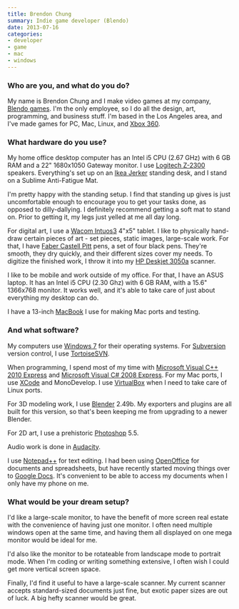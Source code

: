```yaml
---
title: Brendon Chung
summary: Indie game developer (Blendo)
date: 2013-07-16
categories:
- developer
- game
- mac
- windows
---
```


### Who are you, and what do you do?

My name is Brendon Chung and I make video games at my company, [Blendo games](http://blendogames.com/ "Blendo games."). I'm the only employee, so I do all the design, art, programming, and business stuff. I'm based in the Los Angeles area, and I've made games for PC, Mac, Linux, and [Xbox 360][xbox-360].

### What hardware do you use?

My home office desktop computer has an Intel i5 CPU (2.67 GHz) with 6 GB RAM and a 22" 1680x1050 Gateway monitor. I use [Logitech Z-2300][z-2300] speakers. Everything's set up on an [Ikea Jerker][jerker] standing desk, and I stand on a Sublime Anti-Fatigue Mat.

I'm pretty happy with the standing setup. I find that standing up gives is just uncomfortable enough to encourage you to get your tasks done, as opposed to dilly-dallying. I definitely recommend getting a soft mat to stand on. Prior to getting it, my legs just yelled at me all day long.

For digital art, I use a [Wacom Intuos3][intuos] 4"x5" tablet. I like to physically hand-draw certain pieces of art - set pieces, static images, large-scale work. For that, I have [Faber Castell Pitt][pitt-artist] pens, a set of four black pens. They're smooth, they dry quickly, and their different sizes cover my needs. To digitize the finished work, I throw it into my [HP Deskjet 3050a][deskjet-3050a] scanner.

I like to be mobile and work outside of my office. For that, I have an ASUS laptop. It has an Intel i5 CPU (2.30 Ghz) with 6 GB RAM, with a 15.6" 1366x768 monitor. It works well, and it's able to take care of just about everything my desktop can do. 

I have a 13-inch [MacBook][] I use for making Mac ports and testing.

### And what software?

My computers use [Windows 7][windows-7] for their operating systems. For [Subversion][] version control, I use [TortoiseSVN][].

When programming, I spend most of my time with [Microsoft Visual C++ 2010 Express][visual-studio-express] and [Microsoft Visual C# 2008 Express][visual-c-sharp-express]. For my Mac ports, I use [XCode][] and MonoDevelop. I use [VirtualBox][] when I need to take care of Linux ports.

For 3D modeling work, I use [Blender][] 2.49b. My exporters and plugins are all built for this version, so that's been keeping me from upgrading to a newer Blender.

For 2D art, I use a prehistoric [Photoshop][] 5.5.

Audio work is done in [Audacity][].

I use [Notepad++][notepad-plusplus] for text editing. I had been using [OpenOffice][] for documents and spreadsheets, but have recently started moving things over to [Google Docs][google-docs]. It's convenient to be able to access my documents when I only have my phone on me.

### What would be your dream setup?

I'd like a large-scale monitor, to have the benefit of more screen real estate with the convenience of having just one monitor. I often need multiple windows open at the same time, and having them all displayed on one mega monitor would be ideal for me.

I'd also like the monitor to be rotateable from landscape mode to portrait mode. When I'm coding or writing something extensive, I often wish I could get more vertical screen space. 

Finally, I'd find it useful to have a large-scale scanner. My current scanner accepts standard-sized documents just fine, but exotic paper sizes are out of luck. A big hefty scanner would be great.

[audacity]: https://sourceforge.net/projects/audacity/ "An open-source, cross-platform audio editor."
[blender]: https://www.blender.org/ "A free, open-source 3D renderer."
[deskjet-3050a]: https://www.amazon.com/Hewlett-Packard-3050A-Wireless-Printer/dp/B0057UAB34 "An all-in-one printer."
[google-docs]: https://en.wikipedia.org/wiki/Google_Docs "A web-based office suite."
[intuos]: https://www.wacom.com/en-us/products/pen-tablets/intuos "A pen tablet."
[jerker]: https://adam.pra.to/content/jerker/ "A work desk."
[macbook]: https://en.wikipedia.org/wiki/MacBook "A laptop."
[notepad-plusplus]: https://notepad-plus-plus.org/ "A free text/code editor for Windows."
[openoffice]: http://www.openoffice.org/ "An open-source office suite."
[photoshop]: https://www.adobe.com/products/photoshop.html "A bitmap image editor."
[pitt-artist]: https://www.amazon.com/Pitt-Artist-Pens-Wallet-Styles/dp/B000TKEZDO "A pen."
[subversion]: http://subversion.tigris.org/ "A version control system."
[tortoisesvn]: https://tortoisesvn.net/ "A Subversion client for Windows."
[virtualbox]: https://www.virtualbox.org/ "Open-source virtualisation software."
[visual-c-sharp-express]: https://en.wikipedia.org/wiki/Microsoft_Visual_Studio_Express#Visual_C.23_Express "A programmer IDE for C#."
[visual-studio-express]: https://www.visualstudio.com/vs/visual-studio-express "An IDE for Windows."
[windows-7]: https://en.wikipedia.org/wiki/Windows_7 "An operating system."
[xbox-360]: http://www.xbox.com:80/en-US/Xbox360 "A gaming console."
[xcode]: https://en.wikipedia.org/wiki/Xcode "An IDE for Mac developers."
[z-2300]: https://www.amazon.com/Logitech-Z-2300-THX-Certified-Speaker-Subwoofer/dp/B0002SQ2P2 "2.1 speakers."
